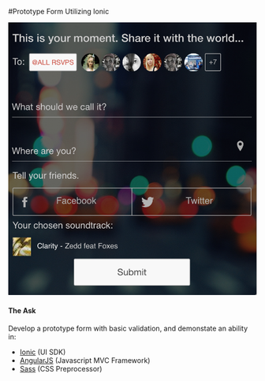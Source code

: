 #Prototype Form Utilizing Ionic

![Screenshot](https://raw.githubusercontent.com/swieder227/ionic_demo/master/www/img/screenshot.png)

#### The Ask
Develop a prototype form with basic validation, and demonstate an ability in:
+ [Ionic](http://ionicframework.com/) (UI SDK)
+ [AngularJS](https://angularjs.org/) (Javascript MVC Framework)
+ [Sass](http://sass-lang.com/) (CSS Preprocessor)

